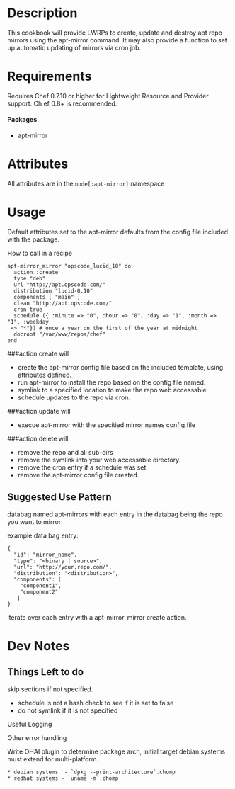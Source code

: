 # Description

This cookbook will provide LWRPs to create, update and destroy apt repo mirrors
using the apt-mirror command. It may also provide a function to set up automatic
 updating of mirrors via cron job. 

# Requirements

Requires Chef 0.7.10 or higher for Lightweight Resource and Provider support. Ch
ef 0.8+ is recommended.

#### Packages
 * apt-mirror 

# Attributes

All attributes are in the `node[:apt-mirror]` namespace 

# Usage

Default attributes set to the apt-mirror defaults from the config file included with the package. 

How to call in a recipe

```
apt-mirror_mirror "opscode_lucid_10" do
  action :create
  type "deb"
  url "http://apt.opscode.com/"
  distribution "lucid-0.10"
  components [ "main" ]
  clean "http://apt.opscode.com/"
  cron true
  schedule ({ :minute => "0", :hour => "0", :day => "1", :month => "1", :weekday
 => "*"}) # once a year on the first of the year at midnight
  docroot "/var/www/repos/chef"
end
```

###action create will

* create the apt-mirror config file based on the included template, using attributes defined.
* run apt-mirror to install the repo based on the config file named. 
* symlink to a specified location to make the repo web accessable 
* schedule updates to the repo via cron. 

###action update will

* execue apt-mirror with the specitied mirror names config file

###action delete will

* remove the repo and all sub-dirs
* remove the symlink into your web accessable directory. 
* remove the cron entry if a schedule was set
* remove the apt-mirror config file created 


## Suggested Use Pattern
databag named apt-mirrors with each entry in the databag being the repo you want to mirror 
 
example data bag entry:

```
{
  "id": "mirror_name",
  "type": "<binary | source>",
  "url": "http://your.repo.com/",
  "distribution": "<distribution>",
  "components": [
	"component1",
	"component2"
   ]
}
```

iterate over each entry with a apt-mirror_mirror create action.

# Dev Notes

## Things Left to do
skip sections if not specified. 

  * schedule is not a hash check to see if it is set to false
  * do not symlink if it is not specified

Useful Logging

Other error handling


Write OHAI plugin to determine package arch, initial target debian systems must extend for multi-platform.

	* debian systems  - `dpkg --print-architecture`.chomp
	* redhat systems - `uname -m`.chomp


